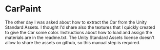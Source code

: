 # CarPaint

The other day I was asked about how to extract the Car from the Unity Standard Assets. I thought I'd share also the textures that I quickly created to give the Car some color. Instructions about how to load and assign the materials are in the readme.txt. The Unity Standard Assets license doesn't allow to share the assets on github, so this manual step is required.


